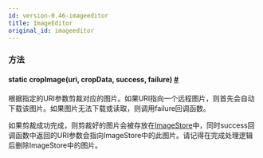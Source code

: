 ```yaml
---
id: version-0.46-imageeditor
title: ImageEditor
original_id: imageeditor
---
```


### 方法

<div class="props">
    <div class="prop"><h4 class="methodTitle"><a class="anchor" name="cropimage"></a><span
            class="methodType">static </span>cropImage<span class="methodType">(uri, cropData, success, failure)</span>
        <a class="hash-link" href="#cropimage">#</a></h4>
        <div><p>根据指定的URI参数剪裁对应的图片。如果URI指向一个远程图片，则首先会自动下载该图片。如果图片无法下载或读取，则调用failure回调函数。</p>
            <p>如果剪裁成功完成，则剪裁好的图片会被存放在<a href="imagestore.html">ImageStore</a>中，同时success回调函数中返回的URI参数会指向ImageStore中的此图片。请记得在完成处理逻辑后删除ImageStore中的图片。</p></div>
    </div>
</div>